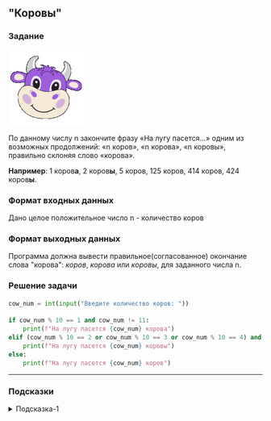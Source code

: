 ## "Коровы"

### Задание

![board.png](img/cow2.gif) 

По данному числу n закончите фразу «На лугу пасется...» одним из возможных продолжений:
 «n коров», «n корова», «n коровы», правильно склоняя слово «корова».

**Например**: 1 коров**а**, 2 коров**ы**, 5 коров, 125 коров, 414 коров, 424 коров**ы**.

### Формат входных данных

Дано целое положительное число n - количество коров

### Формат выходных данных

Программа должна вывести правильное(согласованное) окончание слова "корова": 
_коров_, _корова_ или _коровы_, для заданного числа n.

### Решение задачи

```python
cow_num = int(input("Введите количество коров: "))

if cow_num % 10 == 1 and cow_num != 11:
    print(f"На лугу пасется {cow_num} корова")
elif (cow_num % 10 == 2 or cow_num % 10 == 3 or cow_num % 10 == 4) and not (cow_num % 100 == 12 or cow_num % 100 == 13 or cow_num % 100 == 14):
    print(f"На лугу пасется {cow_num} коровы")
else:
    print(f"На лугу пасется {cow_num} коров")
```

---
### Подсказки

<details>
<summary>Подсказка-1</summary>
Возьмите листок бумаги и выписывайте все согласования: <br>
<i>1 корова</i> <br>
<i>2, 3, 4 коровы</i> <br>
<i>5 коров</i><br>
... <br>
пока не найдете закономерность.
</details>
